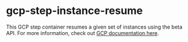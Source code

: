 # gcp-step-instance-resume

This GCP step container resumes a given set of instances using the beta API. For more information, check out [GCP documentation here](https://cloud.google.com/compute/docs/reference/rest/beta/instances/resume).